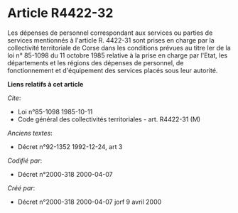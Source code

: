 # Article R4422-32

Les dépenses de personnel correspondant aux services ou parties de services mentionnés à l'article R. 4422-31 sont prises en
charge par la collectivité territoriale de Corse dans les conditions prévues au titre Ier de la loi n° 85-1098 du 11 octobre
1985 relative à la prise en charge par l'Etat, les départements et les régions des dépenses de personnel, de fonctionnement
et d'équipement des services placés sous leur autorité.

**Liens relatifs à cet article**

_Cite_:

  - Loi n°85-1098 1985-10-11
  - Code général des collectivités territoriales - art. R4422-31 (M)

_Anciens textes_:

  - Décret n°92-1352 1992-12-24, art 3

_Codifié par_:

  - Décret n°2000-318 2000-04-07

_Créé par_:

  - Décret n°2000-318 2000-04-07 jorf 9 avril 2000

